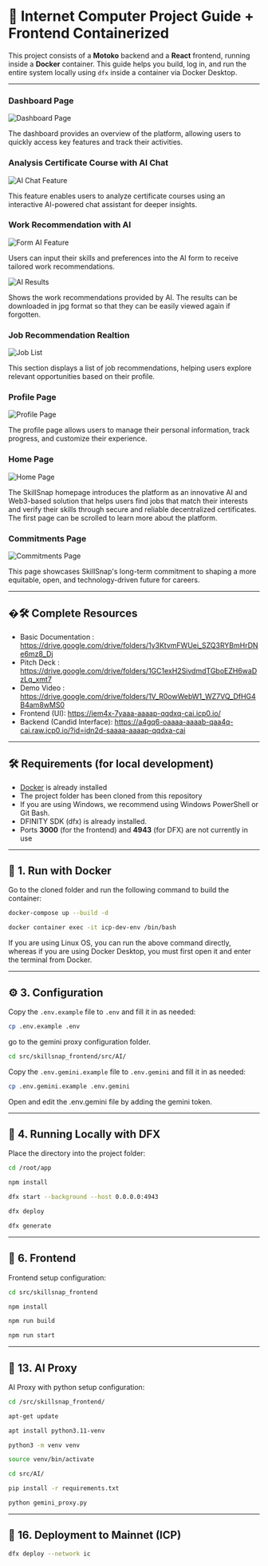 # 🚀 Internet Computer Project Guide + Frontend Containerized

This project consists of a **Motoko** backend and a **React** frontend, running inside a **Docker** container. This guide helps you build, log in, and run the entire system locally using `dfx` inside a container via Docker Desktop.

---

### Dashboard Page

![Dashboard Page](./src/asset/dahsboard.png)

The dashboard provides an overview of the platform, allowing users to quickly access key features and track their activities.

### Analysis Certificate Course with AI Chat

![AI Chat Feature](./src/asset/ai-chat.png)

This feature enables users to analyze certificate courses using an interactive AI-powered chat assistant for deeper insights.

### Work Recommendation with AI

![Form AI Feature](./src/asset/Home.png)

Users can input their skills and preferences into the AI form to receive tailored work recommendations.

![AI Results](./src/asset/certificate.png)

Shows the work recommendations provided by AI. The results can be downloaded in jpg format so that they can be easily viewed again if forgotten.

### Job Recommendation Realtion

![Job List](./src/asset/job.png)

This section displays a list of job recommendations, helping users explore relevant opportunities based on their profile.

### Profile Page

![Profile Page](./src/asset/profile.png)

The profile page allows users to manage their personal information, track progress, and customize their experience.

### Home Page
![Home Page](./src/asset/home.png)

The SkillSnap homepage introduces the platform as an innovative AI and Web3-based solution that helps users find jobs that match their interests and verify their skills through secure and reliable decentralized certificates. The first page can be scrolled to learn more about the platform.

### Commitments Page
![Commitments Page](./src/asset/commitment.png)

This page showcases SkillSnap's long-term commitment to shaping a more equitable, open, and technology-driven future for careers.

---

## �🛠️ Complete Resources

- Basic Documentation : https://drive.google.com/drive/folders/1y3KtvmFWUei_SZQ3RYBmHrDNe6mz8_Dj
- Pitch Deck : https://drive.google.com/drive/folders/1GC1exH2SivdmdTGboEZH6waDzLq_xmt7
- Demo Video : https://drive.google.com/drive/folders/1V_R0owWebW1_WZ7VQ_DfHG4B4am8wMS0
- Frontend (UI): https://iem4x-7yaaa-aaaap-qqdxq-cai.icp0.io/
- Backend (Candid Interface): https://a4gq6-oaaaa-aaaab-qaa4q-cai.raw.icp0.io/?id=idn2d-saaaa-aaaap-qqdxa-cai

---

## 🛠️ Requirements (for local development)

- [Docker](https://www.docker.com/) is already installed
- The project folder has been cloned from this repository
- If you are using Windows, we recommend using Windows PowerShell or Git Bash.
- DFINITY SDK (dfx) is already installed.
- Ports **3000** (for the frontend) and **4943** (for DFX) are not currently in use

---

## 🧱 1. Run with Docker

Go to the cloned folder and run the following command to build the container:

```bash
docker-compose up --build -d

docker container exec -it icp-dev-env /bin/bash
```

If you are using Linux OS, you can run the above command directly, whereas if you are using Docker Desktop, you must first open it and enter the terminal from Docker.

---

## ⚙️ 3. Configuration

Copy the `.env.example` file to `.env` and fill it in as needed:

```bash
cp .env.example .env
```

go to the gemini proxy configuration folder.

```bash
cd src/skillsnap_frontend/src/AI/
```

Copy the `.env.gemini.example` file to `.env.gemini` and fill it in as needed:

```bash
cp .env.gemini.example .env.gemini
```

Open and edit the .env.gemini file by adding the gemini token.

---

## 🔧 4. Running Locally with DFX

Place the directory into the project folder:

```bash
cd /root/app

npm install

dfx start --background --host 0.0.0.0:4943

dfx deploy

dfx generate
```

---

## 📁 6. Frontend

Frontend setup configuration:

```bash
cd src/skillsnap_frontend

npm install

npm run build

npm run start
```

---

## 🐍 13. AI Proxy

AI Proxy with python setup configuration:

```bash
cd /src/skillsnap_frontend/

apt-get update

apt install python3.11-venv

python3 -m venv venv

source venv/bin/activate

cd src/AI/

pip install -r requirements.txt

python gemini_proxy.py
```

---

## 🔄 16. Deployment to Mainnet (ICP)

```bash
dfx deploy --network ic
```

